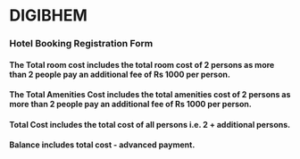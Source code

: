 # DIGIBHEM
### Hotel Booking Registration Form


#### The Total room cost includes the total room cost of 2 persons as more than 2 people pay an additional fee of Rs 1000 per person.
#### The Total Amenities Cost includes the total amenities cost of 2 persons as more than 2 people pay an additional fee of Rs 1000 per person.
#### Total Cost includes the total cost of all persons i.e. 2 + additional persons.
#### Balance includes total cost - advanced payment.
